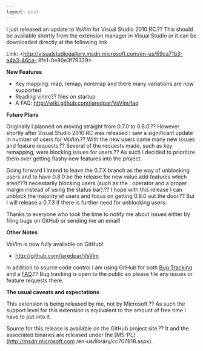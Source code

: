 ```yaml
---
layout: post
---
```

I just released an update to VsVim for Visual Studio 2010 RC.?? This should be
available shortly from the extension manager in Visual Studio or it can be
downloaded directly at the following link

Link: <http://visualstudiogallery.msdn.microsoft.com/en-us/59ca71b3-a4a3-46ca-
8fe1-0e90e3f79329>

**New Features**

  * Key mapping: map, remap, noremap and there many variations are now supported
  * Reading vimrc?? files on startup
  * A FAQ: <http://wiki.github.com/jaredpar/VsVim/faq>

**Future Plans**

Originally I planned on moving straight from 0.7.0 to 0.8.0.?? However shortly
after Visual Studio 2010 RC was released I saw a significant update in number
of users for VsVim.?? With the new users came many new issues and feature
requests.?? Several of the requests made, such as key remapping, were blocking
issues for users.?? As such I decided to prioritize them over getting flashy
new features into the project.

Going forward I intend to leave the 0.7.X branch as the way of unblocking
users and to have 0.8.0 be the release for new value add features which aren???t
necessarily blocking users (such as the . operator and a proper margin instead
of using the status bar).?? I hope with this release I can unblock the majority
of users and focus on getting 0.8.0 out the door.?? But I will release a 0.7.3
if there is further need for unblocking users.

Thanks to everyone who took the time to notify me about issues either by
filing bugs on GitHub or sending me an email!

**Other Notes**

VsVim is now fully available on GitHub!

  * <http://github.com/jaredpar/VsVim>

In addition to source code control I am using GitHub for both [Bug
Tracking](http://github.com/jaredpar/VsVim/issues) and a
[FAQ](http://wiki.github.com/jaredpar/VsVim/faq).?? Bug tracking is open to the
public so please file any issues or feature requests there.

**The usual caveats and expectations**

This extension is being released by me, not by Microsoft.?? As such the support
level for this extension is equivalent to the amount of free time I have to
put into it.

Source for this release is available on the GitHub project site.?? It and the
associated binaries are released under the [MS-PL](http://msdn.microsoft.com
/en-us/library/cc707818.aspx).

